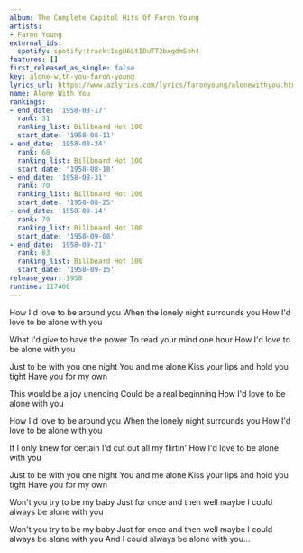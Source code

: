 ```yaml
---
album: The Complete Capitol Hits Of Faron Young
artists:
- Faron Young
external_ids:
  spotify: spotify:track:1sgU6LtIDuTT2bxqdmSbh4
features: []
first_released_as_single: false
key: alone-with-you-faron-young
lyrics_url: https://www.azlyrics.com/lyrics/faronyoung/alonewithyou.html
name: Alone With You
rankings:
- end_date: '1958-08-17'
  rank: 51
  ranking_list: Billboard Hot 100
  start_date: '1958-08-11'
- end_date: '1958-08-24'
  rank: 68
  ranking_list: Billboard Hot 100
  start_date: '1958-08-18'
- end_date: '1958-08-31'
  rank: 70
  ranking_list: Billboard Hot 100
  start_date: '1958-08-25'
- end_date: '1958-09-14'
  rank: 79
  ranking_list: Billboard Hot 100
  start_date: '1958-09-08'
- end_date: '1958-09-21'
  rank: 83
  ranking_list: Billboard Hot 100
  start_date: '1958-09-15'
release_year: 1958
runtime: 117400
---
```

How I'd love to be around you
When the lonely night surrounds you
How I'd love to be alone with you

What I'd give to have the power
To read your mind one hour
How I'd love to be alone with you

Just to be with you one night
You and me alone
Kiss your lips and hold you tight
Have you for my own

This would be a joy unending
Could be a real beginning
How I'd love to be alone with you

How I'd love to be around you
When the lonely night surrounds you
How I'd love to be alone with you

If I only knew for certain
I'd cut out all my flirtin'
How I'd love to be alone with you

Just to be with you one night
You and me alone
Kiss your lips and hold you tight
Have you for my own

Won't you try to be my baby
Just for once and then well maybe
I could always be alone with you

Won't you try to be my baby
Just for once and then well maybe
I could always be alone with you
And I could always be alone with you...
